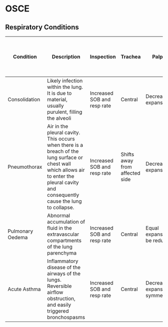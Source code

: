 # OSCE

## Respiratory Conditions

| Condition | Description | Inspection | Trachea | Palpation | Percussion | Auscultation | Tactile vocal fremitus, bronchophony, egophony and whispered pectoriloquy |
| --- | --- | --- | --- | --- | --- | --- | --- |
| Consolidation | Likely infection within the lung. It is due to material, usually purulent, filling the alveoli | Increased SOB and resp rate | Central | Decreased expansion | Dull | Crackles/Ronchi | Increased |
| Pneumothorax | Air in the pleural cavity. This occurs when there is a breach of the lung surface or chest wall which allows air to enter the pleural cavity and consequently cause the lung to collapse. | Increased SOB and resp rate | Shifts away from affected side | Decreased expansion | Hyper resonant | Reduced/Absent breath sounds | Decreased/Absent |
| Pulmonary Oedema | Abnormal accumulation of fluid in the extravascular compartments of the lung parenchyma | Increased SOB and resp rate | Central | Equal expansion/may be reduced | Resonant | ?Fine Crackles | Decreased |
| Acute Asthma | Inflammatory disease of the airways of the lungs. Reversible airflow obstruction, and easily triggered bronchospasms | Increased SOB and resp rate | Central | Decreased expansion symmetrically | Hyper resonant | **Red Flag - Silent Chest**<br>Reduced Vesicular breath sounds | Decreased/Absent |